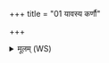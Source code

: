 +++
title = "01 यावस्य कर्णौ"

+++
<details><summary>मूलम् (WS)</summary>

यावस्य कर्णौ सा श्रद्धा ॥ १ ॥
</details>